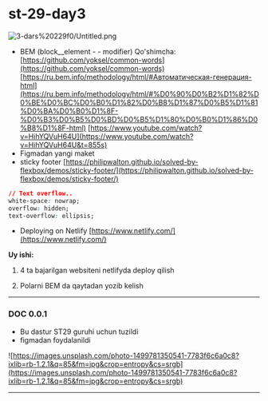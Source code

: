 # st-29-day3

![3-dars%20229f0/Untitled.png](3-dars%20229f0/Untitled.png)

- BEM (block\_\_element - - modifier)
  Qo'shimcha:
  [https://github.com/yoksel/common-words](https://github.com/yoksel/common-words)
  [https://ru.bem.info/methodology/html/#Автоматическая-генерация-html](https://ru.bem.info/methodology/html/#%D0%90%D0%B2%D1%82%D0%BE%D0%BC%D0%B0%D1%82%D0%B8%D1%87%D0%B5%D1%81%D0%BA%D0%B0%D1%8F-%D0%B3%D0%B5%D0%BD%D0%B5%D1%80%D0%B0%D1%86%D0%B8%D1%8F-html)
  [https://www.youtube.com/watch?v=HihYQVuH64U](https://www.youtube.com/watch?v=HihYQVuH64U&t=855s)
- Figmadan yangi maket
- sticky footer [https://philipwalton.github.io/solved-by-flexbox/demos/sticky-footer/](https://philipwalton.github.io/solved-by-flexbox/demos/sticky-footer/)

```css
// Text overflow..
white-space: nowrap;
overflow: hidden;
text-overflow: ellipsis;
```

- Deploying on Netlify [https://www.netlify.com/](https://www.netlify.com/)

**Uy ishi:**

1. 4 ta bajarilgan websiteni netlifyda deploy qilish

2. Polarni BEM da qaytadan yozib kelish

---

### DOC 0.0.1

- Bu dastur ST29 guruhi uchun tuzildi
- figmadan foydalanildi

![https://images.unsplash.com/photo-1499781350541-7783f6c6a0c8?ixlib=rb-1.2.1&q=85&fm=jpg&crop=entropy&cs=srgb](https://images.unsplash.com/photo-1499781350541-7783f6c6a0c8?ixlib=rb-1.2.1&q=85&fm=jpg&crop=entropy&cs=srgb)

---
